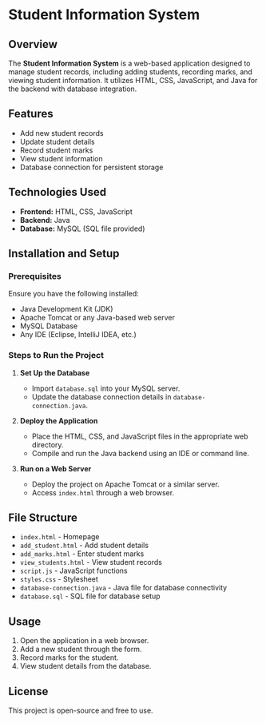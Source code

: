 # Student Information System

## Overview
The **Student Information System** is a web-based application designed to manage student records, including adding students, recording marks, and viewing student information. It utilizes HTML, CSS, JavaScript, and Java for the backend with database integration.

## Features
- Add new student records
- Update student details
- Record student marks
- View student information
- Database connection for persistent storage

## Technologies Used
- **Frontend:** HTML, CSS, JavaScript
- **Backend:** Java
- **Database:** MySQL (SQL file provided)

## Installation and Setup

### Prerequisites
Ensure you have the following installed:
- Java Development Kit (JDK)
- Apache Tomcat or any Java-based web server
- MySQL Database
- Any IDE (Eclipse, IntelliJ IDEA, etc.)

### Steps to Run the Project
1. **Set Up the Database**
   - Import `database.sql` into your MySQL server.
   - Update the database connection details in `database-connection.java`.

2. **Deploy the Application**
   - Place the HTML, CSS, and JavaScript files in the appropriate web directory.
   - Compile and run the Java backend using an IDE or command line.

3. **Run on a Web Server**
   - Deploy the project on Apache Tomcat or a similar server.
   - Access `index.html` through a web browser.

## File Structure
- `index.html` - Homepage
- `add_student.html` - Add student details
- `add_marks.html` - Enter student marks
- `view_students.html` - View student records
- `script.js` - JavaScript functions
- `styles.css` - Stylesheet
- `database-connection.java` - Java file for database connectivity
- `database.sql` - SQL file for database setup

## Usage
1. Open the application in a web browser.
2. Add a new student through the form.
3. Record marks for the student.
4. View student details from the database.

## License
This project is open-source and free to use.

